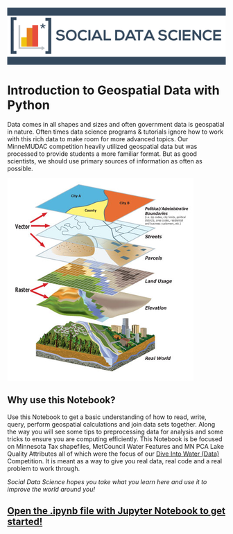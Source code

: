 
![logo](./img/sdsLogo.png)
# Introduction to Geospatial Data with Python

Data comes in all shapes and sizes and often government data is geospatial in nature. Often times data science programs & tutorials ignore how to work with this rich data to make room for more advanced topics. Our MinneMUDAC competition heavily utilized geospatial data but was processed to provide students a more familiar format. But as good scientists, we should use primary sources of information as often as possible.

![logo](./img/gislayers.jpg)

## Why use this Notebook?

Use this Notebook to get a basic understanding of how to read, write, query, perform geospatial calculations and join data sets together. Along the way you will see some tips to preprocessing data for analysis and some tricks to ensure you are computing efficiently. This Notebook is be focused on Minnesota Tax shapefiles, MetCouncil Water Features and MN PCA Lake Quality Attributes all of which were the focus of our [Dive Into Water (Data)](http://minneanalytics.org/minnemudac/) Competition. It is meant as a way to give you real data, real code and a real problem to work through. 

*Social Data Science hopes you take what you learn here and use it to improve the world around you!*

## [Open the .ipynb file with Jupyter Notebook to get started!](Intro%20to%20Geospatial%20Data%20with%20Python.ipynb)
